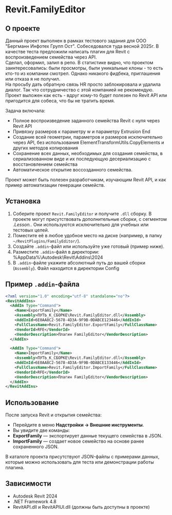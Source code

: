 # Revit.FamilyEditor

## О проекте
Данный проект выполнен в рамках тестового задания для ООО "Бергманн Инфотех Групп Ост". Собеседовался туда весной 2025г. В качестве теста предложили написать плагин для Revit с воспроизведением семейства через API.  
Сделал, оформил, залил в репо. В статистике видно, что проектом заинтересовались: были просмотры, были уникальные клоны - то есть кто-то из компании смотрел. Однако никакого фидбека, приглашения или отказа я не получил.  
На просьбу дать обратную связь HR просто заблокировала и удалила диалог. Так что сотрудничество с этой компанией не рекомендую. Проект выложен как есть - вдруг кому-то будет полезен по Revit API или пригодится для собеса, что бы не тратить время.

Задача включала:
- Полное воспроизведение заданного семейства Revit с нуля через Revit API
- Привязку размеров к параметру w и параметру Extrusion End
- Создание всей геометрии, параметров и размеров исключительно через API, без использования ElementTransformUtils.CopyElements и других методов копирования
- Сохранение всех данных, необходимых для создания семейства, в сериализованном виде и их последующую десериализацию с восстановлением семейства
- Автоматическое открытие воссозданного семейства.

Проект может быть полезен разработчикам, изучающим Revit API, и как пример автоматизации генерации семейств.

## Установка

1. Соберите проект `Revit.FamilyEditor` и получите `.dll` сборку. В проекте могут присутствовать дополнительные сборки, с сегментом *.Lesson.*. Они используются исключительно для учебных или тестовых целей.
2. Поместите её в любое удобное место на диске (например, в папку `~/RevitPlugins/FamilyEditor/`).
3. Создайте `.addin`-файл или используйте уже готовый (пример ниже).
4. Разместите `.addin`-файл в директории: %AppData%\Autodesk\Revit\Addins\2024
5. В `.addin`-файле укажите абсолютный путь до вашей сборки (`Assembly`). Файл находится в директории Config

## Пример `.addin`-файла

```xml
<?xml version="1.0" encoding="utf-8" standalone="no"?>
<RevitAddIns>
  <AddIn Type="Command">
    <Name>ExportFamily</Name>
    <Assembly>ПУТЬ_К_СБОРКЕ\Revit.FamilyEditor.dll</Assembly>
    <AddInId>6E0AA8C2-5678-4D3A-9F9B-0DABCE123446</AddInId>
    <FullClassName>Revit.FamilyEditor.ExportFamily</FullClassName>
    <VendorId>RFE</VendorId>
    <VendorDescription>Плагин FamilyEditor</VendorDescription>
  </AddIn>

  <AddIn Type="Command">
    <Name>ImportFamily</Name>
    <Assembly>ПУТЬ_К_СБОРКЕ\Revit.FamilyEditor.dll</Assembly>
    <AddInId>6E0AA8C2-5678-4D3A-9F9B-0DABCE133446</AddInId>
    <FullClassName>Revit.FamilyEditor.ImportFamily</FullClassName>
    <VendorId>RFE</VendorId>
    <VendorDescription>Плагин FamilyEditor</VendorDescription>
  </AddIn>
</RevitAddIns>
```

## Использование

После запуска Revit и открытия семейства:

- Перейдите в меню **Надстройки → Внешние инструменты**.
- Вы увидите две команды:
- **ExportFamily** — экспортирует данные текущего семейства в JSON.
- **ImportFamily** — создает новое семейство на основе ранее сохраненного JSON.

В каталоге проекта присутствуют JSON-файлы с примерами данных, которые можно использовать для теста или демонстрации работы плагина.

## Зависимости

- Autodesk Revit 2024
- .NET Framework 4.8
- RevitAPI.dll и RevitAPIUI.dll (должны быть доступны в проекте)
